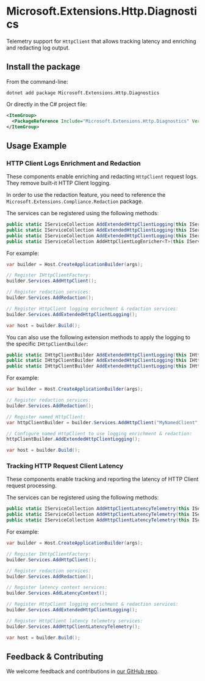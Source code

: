 # Microsoft.Extensions.Http.Diagnostics

Telemetry support for `HttpClient` that allows tracking latency and enriching and redacting log output.

## Install the package

From the command-line:

```dotnetcli
dotnet add package Microsoft.Extensions.Http.Diagnostics
```

Or directly in the C# project file:

```xml
<ItemGroup>
  <PackageReference Include="Microsoft.Extensions.Http.Diagnostics" Version="[CURRENTVERSION]" />
</ItemGroup>
```

## Usage Example

### HTTP Client Logs Enrichment and Redaction

These components enable enriching and redacting `HttpClient` request logs. They remove built-it HTTP Client logging.

In order to use the redaction feature, you need to reference the `Microsoft.Extensions.Compliance.Redaction` package.

The services can be registered using the following methods:

```csharp
public static IServiceCollection AddExtendedHttpClientLogging(this IServiceCollection services);
public static IServiceCollection AddExtendedHttpClientLogging(this IServiceCollection services, IConfigurationSection section);
public static IServiceCollection AddExtendedHttpClientLogging(this IServiceCollection services, Action<LoggingOptions> configure);
public static IServiceCollection AddHttpClientLogEnricher<T>(this IServiceCollection services) where T : class, IHttpClientLogEnricher;
```

For example:

```csharp
var builder = Host.CreateApplicationBuilder(args);

// Register IHttpClientFactory:
builder.Services.AddHttpClient();

// Register redaction services:
builder.Services.AddRedaction();

// Register HttpClient logging enrichment & redaction services:
builder.Services.AddExtendedHttpClientLogging();

var host = builder.Build();
```

You can also use the following extension methods to apply the logging to the specific `IHttpClientBuilder`:

```csharp
public static IHttpClientBuilder AddExtendedHttpClientLogging(this IHttpClientBuilder builder);
public static IHttpClientBuilder AddExtendedHttpClientLogging(this IHttpClientBuilder builder, IConfigurationSection section);
public static IHttpClientBuilder AddExtendedHttpClientLogging(this IHttpClientBuilder builder, Action<LoggingOptions> configure);
```

For example:

```csharp
var builder = Host.CreateApplicationBuilder(args);

// Register redaction services:
builder.Services.AddRedaction();

// Register named HttpClient:
var httpClientBuilder = builder.Services.AddHttpClient("MyNamedClient");

// Configure named HttpClient to use logging enrichment & redaction:
httpClientBuilder.AddExtendedHttpClientLogging();

var host = builder.Build();
```

### Tracking HTTP Request Client Latency

These components enable tracking and reporting the latency of HTTP Client request processing.

The services can be registered using the following methods:

```csharp
public static IServiceCollection AddHttpClientLatencyTelemetry(this IServiceCollection services);
public static IServiceCollection AddHttpClientLatencyTelemetry(this IServiceCollection services, IConfigurationSection section);
public static IServiceCollection AddHttpClientLatencyTelemetry(this IServiceCollection services, Action<HttpClientLatencyTelemetryOptions> configure);
```

For example:

```csharp
var builder = Host.CreateApplicationBuilder(args);

// Register IHttpClientFactory:
builder.Services.AddHttpClient();

// Register redaction services:
builder.Services.AddRedaction();

// Register latency context services:
builder.Services.AddLatencyContext();

// Register HttpClient logging enrichment & redaction services:
builder.Services.AddExtendedHttpClientLogging();

// Register HttpClient latency telemetry services:
builder.Services.AddHttpClientLatencyTelemetry();

var host = builder.Build();
```

## Feedback & Contributing

We welcome feedback and contributions in [our GitHub repo](https://github.com/dotnet/extensions).
